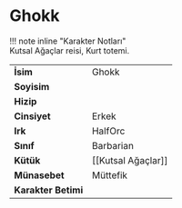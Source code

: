 # Ghokk   
  
  
!!! note inline "Karakter Notları"  
	Kutsal Ağaçlar reisi, Kurt totemi.  
  
  
<table><tr><td><b>İsim</b></td><td>Ghokk</td></tr>  
<tr><td><b>Soyisim</b></td><td></td></tr>  
<tr><td><b>Hizip</b></td><td></td></tr>  
<tr><td><b>Cinsiyet</b></td><td>Erkek</td></tr>  
<tr><td><b>Irk</b></td><td>HalfOrc</td></tr>  
<tr><td><b>Sınıf</b></td><td>Barbarian</td></tr>  
<tr><td><b>Kütük</b></td><td>[[Kutsal Ağaçlar]]</td></tr>  
<tr><td><b>Münasebet</b></td><td>Müttefik</td></tr>  
<tr><td><b>Karakter Betimi</b></td><td></td></tr>  
</table>